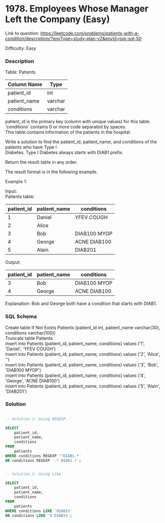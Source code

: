 # 1978. Employees Whose Manager Left the Company (Easy)

Link to question: https://leetcode.com/problems/patients-with-a-condition/description/?envType=study-plan-v2&envId=top-sql-50

Difficulty: Easy

### Description

Table: Patients


| Column Name  | Type    |
|--------------|---------|
| patient_id   | int     |
| patient_name | varchar |
| conditions   | varchar |

patient_id is the primary key (column with unique values) for this table.\
'conditions' contains 0 or more code separated by spaces. \
This table contains information of the patients in the hospital.
 

Write a solution to find the patient_id, patient_name, and conditions of the patients who have Type I\
Diabetes. Type I Diabetes always starts with DIAB1 prefix.

Return the result table in any order.

The result format is in the following example.

 

Example 1:

Input: \
Patients table:

| patient_id | patient_name | conditions   |
|------------|--------------|--------------|
| 1          | Daniel       | YFEV COUGH   |
| 2          | Alice        |              |
| 3          | Bob          | DIAB100 MYOP |
| 4          | George       | ACNE DIAB100 |
| 5          | Alain        | DIAB201      |

Output: 

| patient_id | patient_name | conditions   |
|------------|--------------|--------------|
| 3          | Bob          | DIAB100 MYOP |
| 4          | George       | ACNE DIAB100 | 

Explanation: Bob and George both have a condition that starts with DIAB1.

### SQL Schema
Create table If Not Exists Patients (patient_id int, patient_name varchar(30), conditions varchar(100))\
Truncate table Patients\
insert into Patients (patient_id, patient_name, conditions) values ('1', 'Daniel', 'YFEV COUGH')\
insert into Patients (patient_id, patient_name, conditions) values ('2', 'Alice', '')\
insert into Patients (patient_id, patient_name, conditions) values ('3', 'Bob', 'DIAB100 MYOP')\
insert into Patients (patient_id, patient_name, conditions) values ('4', 'George', 'ACNE DIAB100')\
insert into Patients (patient_id, patient_name, conditions) values ('5', 'Alain', 'DIAB201')

### Solution

```sql

-- Solution 1: Using REGEXP

SELECT
    patient_id,
    patient_name,
    conditions
FROM
    patients
WHERE conditions REGEXP '^DIAB1.*'
OR conditions REGEXP '.* DIAB1.*';


-- Solution 2: Using Like

SELECT
    patient_id,
    patient_name,
    conditions
FROM
    patients
WHERE conditions LIKE 'DIAB1%'
OR conditions LIKE '% DIAB1%';
